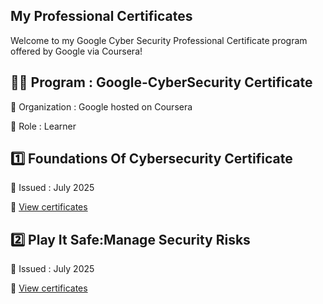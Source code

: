 ## My Professional Certificates 

Welcome to my Google Cyber Security Professional Certificate program offered by Google via Coursera! 

## 🧑‍🎓 Program : Google-CyberSecurity Certificate

🏢 Organization : Google hosted on Coursera

🔗 Role : Learner

## 1️⃣ Foundations Of Cybersecurity Certificate

 📅 Issued : July 2025 
 
 📑 [View certificates](./Foundations_of_Cyber_Security.pdf)

## 2️⃣ Play It Safe:Manage Security Risks 

📅 Issued : July 2025

📑 [View certificates](./Play_It_safe_Certificate.pdf)


